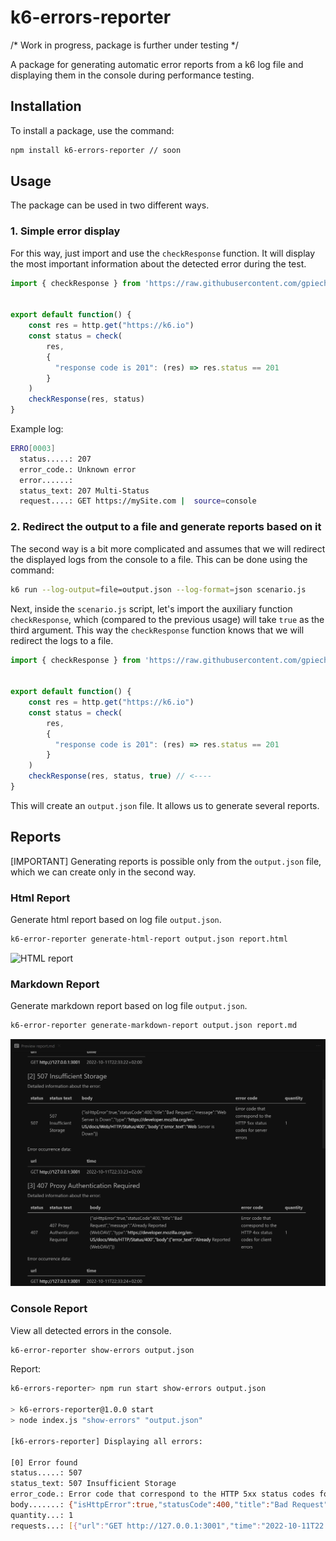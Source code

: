 ﻿# k6-errors-reporter

/* Work in progress, package is further under testing */

A package for generating automatic error reports from a k6 log file and displaying them in the console during performance testing.

## Installation

To install a package, use the command:

```bash
npm install k6-errors-reporter // soon
```

## Usage

The package can be used in two different ways.

### 1. Simple error display
For this way, just import and use the `checkResponse` function. It will display the most important information about the detected error during the test.

```javascript
import { checkResponse } from 'https://raw.githubusercontent.com/gpiechnik2/k6-errors-reporter/main/dist/bundle.js';


export default function() {
    const res = http.get("https://k6.io")
    const status = check(
        res,
        {
          "response code is 201": (res) => res.status == 201
        }
    )
    checkResponse(res, status)
}
```

Example log:

```bash
ERRO[0003]
  status.....: 207
  error_code.: Unknown error
  error......:
  status_text: 207 Multi-Status
  request....: GET https://mySite.com |  source=console
```

### 2. Redirect the output to a file and generate reports based on it 

The second way is a bit more complicated and assumes that we will redirect the displayed logs from the console to a file. This can be done using the command:

```bash
k6 run --log-output=file=output.json --log-format=json scenario.js
```

Next, inside the `scenario.js` script, let's import the auxiliary function `checkResponse`, which (compared to the previous usage) will take `true` as the third argument. This way the `checkResponse` function knows that we will redirect the logs to a file.

```javascript
import { checkResponse } from 'https://raw.githubusercontent.com/gpiechnik2/k6-errors-reporter/main/dist/bundle.js';


export default function() {
    const res = http.get("https://k6.io")
    const status = check(
        res,
        {
          "response code is 201": (res) => res.status == 201
        }
    )
    checkResponse(res, status, true) // <----
}
```

This will create an `output.json` file. It allows us to generate several reports.

## Reports

[IMPORTANT] Generating reports is possible only from the `output.json` file, which we can create only in the second way.

### Html Report

Generate html report based on log file `output.json`.

```bash
k6-error-reporter generate-html-report output.json report.html
```
![HTML report](https://github.com/gpiechnik2/k6-errors-reporter/blob/main/assets/htmlReport.jpg)

### Markdown Report

Generate markdown report based on log file `output.json`.

```bash
k6-error-reporter generate-markdown-report output.json report.md
```

![Markdown report](https://github.com/gpiechnik2/k6-errors-reporter/blob/main/assets/markdownReport.jpg)

### Console Report

View all detected errors in the console.

```bash
k6-error-reporter show-errors output.json
```

Report:

```bash
k6-errors-reporter> npm run start show-errors output.json

> k6-errors-reporter@1.0.0 start
> node index.js "show-errors" "output.json"

[k6-errors-reporter] Displaying all errors:

[0] Error found
status.....: 507
status_text: 507 Insufficient Storage
error_code.: Error code that correspond to the HTTP 5xx status codes for server errors
body.......: {"isHttpError":true,"statusCode":400,"title":"Bad Request","message":"Web Server is Down","type":"https://developer.mozilla.org/en-US/docs/Web/HTTP/Status/400","body":{"error_text":"Web Server is Down"}}
quantity...: 1
requests...: [{"url":"GET http://127.0.0.1:3001","time":"2022-10-11T22:33:23+02:00"}]
```

